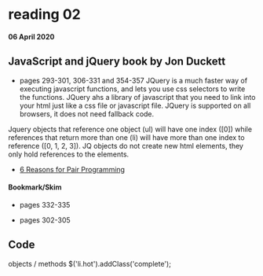 # reading 02
#### 06 April 2020

## JavaScript and jQuery book by Jon Duckett 

- pages 293-301, 306-331 and 354-357
JQuery is a much faster way of executing javascript functions, and lets you use css selectors to write the functions. JQuery ahs a library of javascript that you need to link into your html just like a css file or javascript file. JQuery is supported on all browsers, it does not need fallback code. 

Jquery objects that reference one object (ul) will have one index ([0]) while references that return more than one (li) will have more than one index to reference ([0, 1, 2, 3]). JQ objects do not create new html elements, they only hold references to the elements. 

- [6 Reasons for Pair Programming](https://www.codefellows.org/blog/6-reasons-for-pair-programming/)


#### Bookmark/Skim
- pages 332-335

- pages 302-305

## Code 
objects / methods
$('li.hot').addClass('complete');